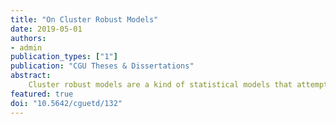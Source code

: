 ```yaml
---
title: "On Cluster Robust Models"
date: 2019-05-01
authors:
- admin
publication_types: ["1"]
publication: "CGU Theses & Dissertations"
abstract:
    Cluster robust models are a kind of statistical models that attempt to estimate parameters considering potential heterogeneity in treatment effects. Absent heterogeneity in treatment effects, the partial and average treatment effect are the same. When heterogeneity in treatment effects occurs, the average treatment effect is a function of the various partial treatment effects and the composition of the population of interest. The first chapter explores the performance of common estimators as a function of the presence of heterogeneity in treatment effects and other characteristics that may influence their performance for estimating average treatment effects. The second chapter examines various approaches to evaluating and improving cluster structures as a way to obtain cluster-robust models. Both chapters are intended to be useful to practitioners as a how-to guide to examine and think about their applications and relevant factors. Empirical examples are provided to illustrate theoretical results, showcase potential tools, and communicate a suggested thought process.
featured: true
doi: "10.5642/cguetd/132"
---
```

